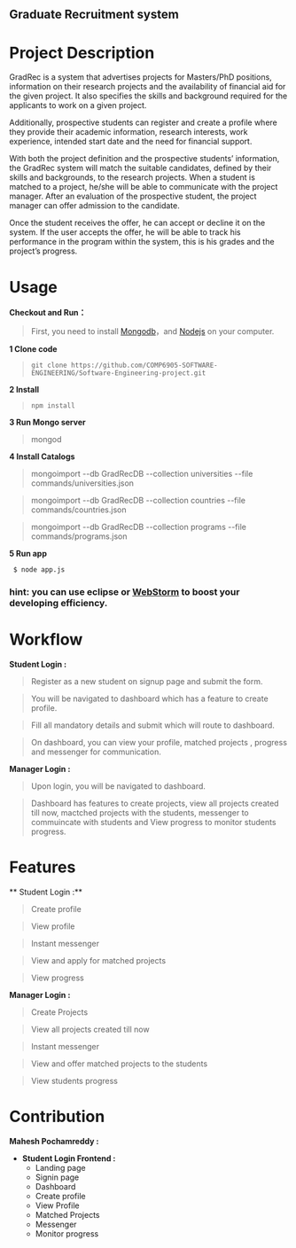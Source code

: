 Graduate Recruitment system
---

# Project Description
GradRec is a system that advertises projects for Masters/PhD positions, information on their research projects and the availability of financial aid for the given project. It also specifies the skills and background required for the applicants to work on a given project.

Additionally, prospective students can register and create a profile where they provide their academic information, research interests, work experience, intended start date and the need for financial support.

With both the project definition and the prospective students’ information, the GradRec system will match the suitable candidates, defined by their skills and backgrounds, to the research projects. When a student is matched to a project, he/she will be able to communicate with the project manager. After an evaluation of the prospective student, the project manager can offer admission to the candidate. 

Once the student receives the offer, he can accept or decline it on the system. If the user accepts the offer, he will be able to track his performance in the program within the system, this is his grades and the project’s progress.

#  Usage

 **Checkout and Run：**

   > First, you need to install [Mongodb](http://www.mongodb.org/)，and [Nodejs](http://nodejs.org/ "Nodejs") on your computer.

 **1 Clone code**

  >  `git clone https://github.com/COMP6905-SOFTWARE-ENGINEERING/Software-Engineering-project.git`


 **2 Install**

 >  `npm install`



**3 Run Mongo server**

 >   mongod

 **4 Install Catalogs**

>   mongoimport --db GradRecDB --collection universities --file commands/universities.json

>   mongoimport --db GradRecDB --collection countries --file commands/countries.json

>   mongoimport --db GradRecDB --collection programs --file commands/programs.json

 **5 Run app**

```
 $ node app.js
 ```


### hint: you can use eclipse or [WebStorm](https://www.jetbrains.com/webstorm/) to boost your developing efficiency.



#  Workflow 

 **Student Login :**

  >  Register as a new student on signup page and submit the form.
  
  >  You will be navigated to dashboard which has a feature to create profile.
  
  >  Fill all mandatory details and submit which will route to dashboard.
  
  >  On dashboard, you can view your profile,  matched projects ,  progress and messenger for communication.

 **Manager Login :**
  > Upon login, you will be navigated to dashboard.
  
  > Dashboard has features to create projects, view all projects created till now, mactched projects with the students, messenger to       commuincate with students and View progress to monitor students progress.
  
 #  Features 
  
  ** Student Login :**
    
   >  Create profile 
   
   >  View profile
   
   >  Instant messenger
   
   >  View and apply for matched projects
   
   >   View progress
   
   **Manager Login :**
      
   >  Create Projects 
   
   >  View all projects created till now
   
   >  Instant messenger
   
   >  View and offer matched projects to the students
   
   >   View students progress
   
#  Contribution 

 **Mahesh Pochamreddy :**
 
   * **Student Login Frontend :**
     * Landing page
     * Signin page
     * Dashboard
     * Create profile
     * View Profile
     * Matched Projects
     * Messenger
     * Monitor progress
 
